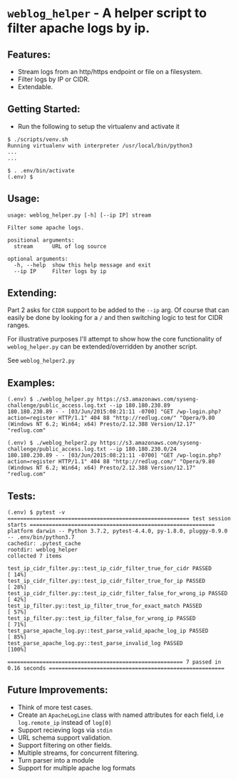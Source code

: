 # `weblog_helper` - A helper script to filter apache logs by ip.

## Features:
* Stream logs from an http/https endpoint or file on a filesystem.
* Filter logs by IP or CIDR.
* Extendable.

## Getting Started:
* Run the following to setup the virtualenv and activate it
```
$ ./scripts/venv.sh
Running virtualenv with interpreter /usr/local/bin/python3
...
...

$ . .env/bin/activate
(.env) $
```
## Usage:

```
usage: weblog_helper.py [-h] [--ip IP] stream

Filter some apache logs.

positional arguments:
  stream      URL of log source

optional arguments:
  -h, --help  show this help message and exit
  --ip IP     Filter logs by ip
```

## Extending:
Part 2 asks for `CIDR` support to be added to the `--ip` arg.
Of course that can easily be done by looking for a `/` and then switching logic to test for CIDR ranges.

For illustrative purposes I'll attempt to show how the core functionality of `weblog_helper.py` can be extended/overridden by another script.

See `weblog_helper2.py` 

## Examples:
```
(.env) $ ./weblog_helper.py https://s3.amazonaws.com/syseng-challenge/public_access.log.txt --ip 180.180.230.89
180.180.230.89 - - [03/Jun/2015:08:21:11 -0700] "GET /wp-login.php?action=register HTTP/1.1" 404 88 "http://redlug.com/" "Opera/9.80 (Windows NT 6.2; Win64; x64) Presto/2.12.388 Version/12.17" "redlug.com"

(.env) $ ./weblog_helper2.py https://s3.amazonaws.com/syseng-challenge/public_access.log.txt --ip 180.180.230.0/24
180.180.230.89 - - [03/Jun/2015:08:21:11 -0700] "GET /wp-login.php?action=register HTTP/1.1" 404 88 "http://redlug.com/" "Opera/9.80 (Windows NT 6.2; Win64; x64) Presto/2.12.388 Version/12.17" "redlug.com"

```

## Tests:

```
(.env) $ pytest -v
========================================================= test session starts ==========================================================
platform darwin -- Python 3.7.2, pytest-4.4.0, py-1.8.0, pluggy-0.9.0 -- .env/bin/python3.7
cachedir: .pytest_cache
rootdir: weblog_helper
collected 7 items

test_ip_cidr_filter.py::test_ip_cidr_filter_true_for_cidr PASSED                                                                 [ 14%]
test_ip_cidr_filter.py::test_ip_cidr_filter_true_for_ip PASSED                                                                   [ 28%]
test_ip_cidr_filter.py::test_ip_cidr_filter_false_for_wrong_ip PASSED                                                            [ 42%]
test_ip_filter.py::test_ip_filter_true_for_exact_match PASSED                                                                    [ 57%]
test_ip_filter.py::test_ip_filter_false_for_wrong_ip PASSED                                                                      [ 71%]
test_parse_apache_log.py::test_parse_valid_apache_log_ip PASSED                                                                  [ 85%]
test_parse_apache_log.py::test_parse_invalid_log PASSED                                                                          [100%]

======================================================= 7 passed in 0.16 seconds =======================================================
```
## Future Improvements:
* Think of more test cases.
* Create an `ApacheLogLine` class with named attributes for each field, i.e `log.remote_ip` instead of `log[0]`
* Support recieving logs via `stdin`
* URL schema support validation.
* Support filtering on other fields.
* Multiple streams, for concurrent filtering.
* Turn parser into a module
* Support for multiple apache log formats